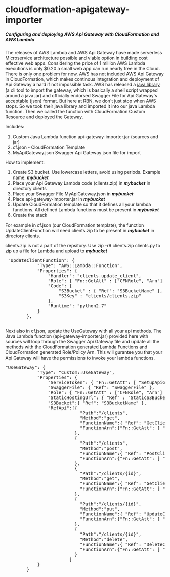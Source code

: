 # cloudformation-apigateway-importer
<h5>Configuring and deploying AWS Api Gateway with CloudFormation and AWS Lambda</h5>


The releases of AWS Lambda and AWS Api Gateway have made serverless Microservice architecture possible and viable option in building cost effective web apps. Considering the price of 1 million AWS Lambda executions is only $0.20 a small web app can run nearly free in the Cloud. There is only one problem for now, AWS has not included AWS Api Gateway in CloudFormation, which makes continous integration and deployment of Api Gateway a hard if not impossible task. AWS has released a <a href="https://github.com/awslabs/aws-apigateway-importer" target="_blank">java library</a> (a cli tool to import the gateway, which is basically a shell script wrapped around a java jar) and officially endorsed Swagger File for Api Gateway's acceptable (json) format. 
But here at RBN, we don't just stop when AWS stops. So we took their java library and imported it into our java Lambda function. Then we called the function with CloudFormation Custom Resource and deployed the Gateway.

Includes:
<ol>
<li>Custom Java Lambda function api-gateway-importer.jar (sources and jar)</li>
<li>cf.json - CloudFormation Template</li>
<li>MyApiGateway.json Swagger Api Gateway json file for import</li>
</ol>

How to implement:
<ol>
<li>Create S3 bucket. Use lowercase letters, avoid using periods. Example name:  <i><b>mybucket</b></i></li>
<li>Place your Api Gateway Lambda code (clients.zip) in  <i><b>mybucket</b></i> in directory clients</li>
<li>Place your Swagger File MyApiGateway.json in  <i><b>mybucket</b></i></li>
<li>Place api-gateway-importer.jar in  <i><b>mybucket</b></i></li>
<li>Update CloudFormation template so that it defines all your lambda functions. All defined Lambda functions must be present in  <i><b>mybucket</b></i></li>
<li>Create the stack </li>
</ol>

<p>For example in cf.json (our CloudFormation template), the function UpdateClientFunction will need clients.zip to be present in <i><b>mybucket</b></i> in directory clients.</p> clients.zip is not a part of the repsitory. Use zip -r9 clients.zip clients.py to zip up a file for Lambda and upload to <i><b>mybucket</b></i>
 

 <pre>
 "UpdateClientFunction": {
            "Type": "AWS::Lambda::Function",
            "Properties": {
                "Handler": "clients.update_client",
                "Role": { "Fn::GetAtt" : ["CFNRole", "Arn"] },
                "Code": {
                    "S3Bucket" : { "Ref": "S3BucketName" },
                    "S3Key" : "clients/clients.zip"
                },
                "Runtime": "python2.7"
            }
        },

</pre>


Next also in cf.json, update the UseGateway with all your api methods. The Java Lambda function (api-gateway-importer.jar) provided here with sources will loop through the Swagger Api Gateway file and update all the methods with the CloudFormation generated Lambda Functions and CloudFormation generated Role/Policy Arn. This will gurantee you that your Api Gateway will have the permissions to invoke your lambda functions. 

<pre>
"UseGateway": {
            "Type": "Custom::UseGateway",
            "Properties": {
                "ServiceToken": { "Fn::GetAtt": [ "SetupApiGatewayFunction", "Arn"] },
                "SwaggerFile": { "Ref": "SwaggerFile" },
                "Role": { "Fn::GetAtt" : ["CFNRole", "Arn"] },
                "StaticHostingUrl": { "Ref" : "StaticS3Bucket"},
                "S3Bucket":{ "Ref": "S3BucketName" },
                "RefApi":[{
                            "Path":"/clients",
                            "Method":"get",
                            "FunctionName":{ "Ref": "GetClientsFunction" },
                            "FunctionArn":{"Fn::GetAtt": [ "GetClientsFunction", "Arn"]}
                          },
                          {
                            "Path":"/clients",
                            "Method":"post",
                            "FunctionName":{ "Ref": "PostClientsFunction" },
                            "FunctionArn":{"Fn::GetAtt": [ "PostClientsFunction", "Arn"]}
                          },
                          {
                            "Path":"/clients/{id}",
                            "Method":"get",
                            "FunctionName":{ "Ref": "GetClientFunction" },
                            "FunctionArn":{"Fn::GetAtt": [ "GetClientFunction", "Arn"]}
                          },
                          {
                            "Path":"/clients/{id}",
                            "Method":"put",
                            "FunctionName":{ "Ref": "UpdateClientFunction" },
                            "FunctionArn":{"Fn::GetAtt": [ "UpdateClientFunction", "Arn"]}
                          },
                          {
                            "Path":"/clients/{id}",
                            "Method":"delete",
                            "FunctionName":{ "Ref": "DeleteClientFunction" },
                            "FunctionArn":{"Fn::GetAtt": [ "DeleteClientFunction", "Arn"]}
                          }
                        ]
            }
        }

</pre>

